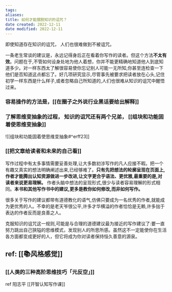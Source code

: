 ```yaml
---
tags: 
aliases: 
title: 如何才能摆脱知识的诅咒？
date created: 2022-12-11
date modified: 2022-12-11
---
```


即使知道存在知识的诅咒， 人们也很难做到不被诅咒。

一条老生常谈的建议是，永远记得身后正在看着你写作的读者。但这个方法**不太有效**。问题在于,不管如何设身处地为他人着想，你并不能更精确地知道他人到底知道多少。对一样东西太了解很容易使你忘记别人可能一无所知,你甚至连检查一下他们是否知道这点都忘了。好几项研究显示,尽管事先被要求把读者放在心头,记住初学一样东西是什么样子,或者忽略自己所知道的,人们也很难从知识的诅咒中醒悟过来。


### 容易操作的方法是，[[在圈子之外说行业黑话要给出解释]]

### 了解思维变抽象的过程， 知识的诅咒还有两个兄弟， [[组块和功能固着使思维变抽象]]
![[组块和功能固着使思维变抽象#^erff23]]

### [[把文章给读者和未来的自己看]]


写作过程中有太多事情需要妥善处理,让大多数初涉写作的凡人应接不暇。把一个有趣又真实的想法明确阐述出来,已经够难了。**只有先把想法的轮廓呈现在页面上,作者才能腾出认知资源做进一步改进,让文字更合乎语法、更优雅,最重要的是,对读者来说更易理解。** 作者头脑中想法的呈现形式,很少与读者容易理解的形式相同。**本书和其他写作书中的建议,更多是教你如何修改,而非如何写作。**

很多关于写作的建议都带有道德教化的语气,仿佛只要成为一名优秀的作者,就能成为更优秀的人。不幸的是老天爷很公平,许多才华横溢的作者恰恰是无赖,许多拙于表达的作者反而是良善之人。

克服知识的诅咒这一规则,可能是与合理的道德建议最为接近的写作建议了:要一直努力跳出自己狭隘的思维模式，发现别人的所思所感。虽然这不一定能使你在生活各方面都变成更好的人，但它将成为你对读者保持恒久善意的源泉。

## ref: [[📚风格感觉]]

### [[人类的三种高阶思维技巧「元反空」]]

ref 阳志平 [[开智认知写作课]]
